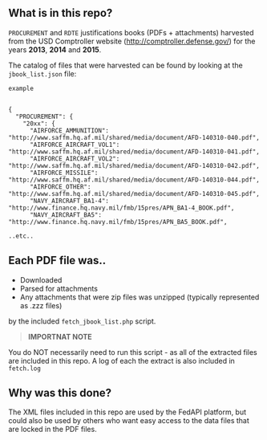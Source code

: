## What is in this repo?

`PROCUREMENT` and `RDTE` justifications books (PDFs + attachments) harvested from the USD Comptroller website (http://comptroller.defense.gov/) for the years **2013**, **2014** and **2015**.


The catalog of files that were harvested can be found by looking at the `jbook_list.json` file:

```
example


{
  "PROCUREMENT": {
    "20xx": {
      "AIRFORCE_AMMUNITION": "http://www.saffm.hq.af.mil/shared/media/document/AFD-140310-040.pdf",
      "AIRFORCE_AIRCRAFT_VOL1": "http://www.saffm.hq.af.mil/shared/media/document/AFD-140310-041.pdf",
      "AIRFORCE_AIRCRAFT_VOL2": "http://www.saffm.hq.af.mil/shared/media/document/AFD-140310-042.pdf",
      "AIRFORCE_MISSILE": "http://www.saffm.hq.af.mil/shared/media/document/AFD-140310-044.pdf",
      "AIRFORCE_OTHER": "http://www.saffm.hq.af.mil/shared/media/document/AFD-140310-045.pdf",
      "NAVY_AIRCRAFT_BA1-4": "http://www.finance.hq.navy.mil/fmb/15pres/APN_BA1-4_BOOK.pdf",
      "NAVY_AIRCRAFT_BA5": "http://www.finance.hq.navy.mil/fmb/15pres/APN_BA5_BOOK.pdf",

..etc..

```


## Each PDF file was..

- Downloaded
- Parsed for attachments
- Any attachments that were zip files was unzipped (typically represented as .zzz files)

by the included `fetch_jbook_list.php` script.

> **IMPORTNAT NOTE** 
>
You do NOT necessarily need to run this script - as all of the extracted files are included in this repo.  A log of each the extract is also included in `fetch.log`


## Why was this done?

The XML files included in this repo are used by the FedAPI platform, but could also be used by others who want easy access to the data files that are locked in the PDF files.
